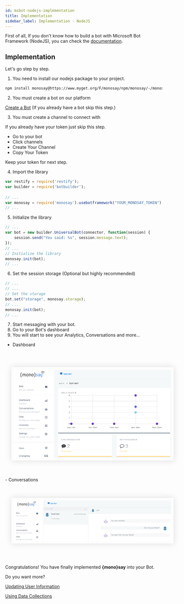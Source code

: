 ```yaml
---
id: msbot-nodejs-implementation
title: Implementation
sidebar_label: Implementation - NodeJS
---
```


First of all, If you don't know how to build a bot with Microsoft Bot Framework (NodeJS), you can check the [<i class="fas fa-book"></i> documentation](https://docs.microsoft.com/en-us/bot-framework/nodejs/bot-builder-nodejs-quickstart).

## Implementation

Let's go step by step.

1. You need to install our nodejs package to your project.

```bash
npm install monosay@https://www.myget.org/F/monosay/npm/monosay/-/monosay-1.0.0-beta03.tgz
```

2. You must create a bot on our platform

<a href="//platform.monosay.com/bots/create" target="_blank" class="button"><i class="fas fa-plus"></i> Create a Bot</a> (If you already have a bot skip this step.)

3. You must create a channel to connect with

If you already have your token just skip this step.

- Go to your bot
- Click channels
- Create Your Channel
- Copy Your Token

Keep your token for next step.

4. Import the library

```javascript
var restify = require('restify');
var builder = require('botbuilder');

// ...
var monosay = require('monosay').usebotframework("YOUR_MONOSAY_TOKEN");
// ...
```

5. Initialize the library

```javascript
// ...
var bot = new builder.UniversalBot(connector, function(session) {
    session.send("You said: %s", session.message.text);
});
// ...
// Initialize the library
monosay.init(bot);
// ...
```

6. Set the session storage (Optional but highly recommended)

```javascript
// ...
// ...
// Set the storage
bot.set("storage", monosay.storage);
// ...
monosay.init(bot);
// ...
```

7. Start messaging with your bot.
8. Go to your Bot's dashboard
9. You will start to see your Analytics, Conversations and more...
- Dashboard
<img src="/img/screenshots/monosay-analytics.png" style="margin: 50px 20px; padding: 8px; box-shadow: 0 0 20px 0 #ddd" />
- Conversations
<img src="/img/screenshots/monosay-conversations.png" style="margin: 50px 20px; padding: 8px; box-shadow: 0 0 20px 0 #ddd" />

<i class="fas fa-check"></i> Congratulations! You have finally implemented <strong>{mono}say</strong> into your Bot.

Do you want more?

[<i class="fas fa-user"></i> Updating User Information](msbot-nodejs-user.md)

[<i class="fas fa-database"></i> Using Data Collections](msbot-nodejs-data.md)